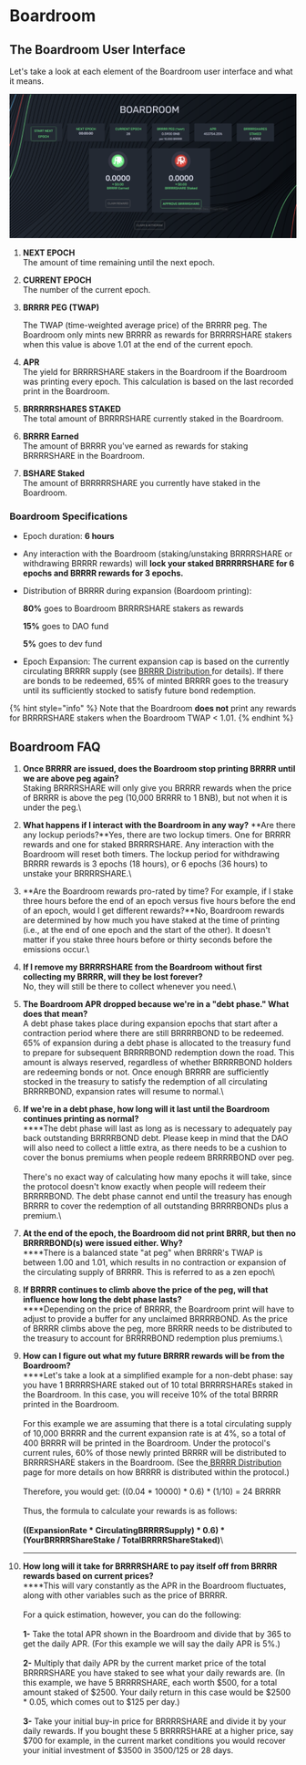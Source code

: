 # Boardroom

## The Boardroom User Interface

Let's take a look at each element of the Boardroom user interface and what it means.

![Boadroom - The place to Stake your BRRRRSHAREs ](../.gitbook/assets/Boardroom.png)

1. **NEXT EPOCH**\
   The amount of time remaining until the next epoch.
2. **CURRENT EPOCH**\
   The number of the current epoch.
3.  **BRRRR PEG (TWAP)**

    The TWAP (time-weighted average price) of the BRRRR peg. The Boardroom only mints new              BRRRR as rewards for BRRRRSHARE stakers when this value is above 1.01 at the end of the current epoch.
4. **APR**\
   The yield for BRRRRSHARE stakers in the Boardroom if the Boardroom was printing every epoch. This calculation is based on the last recorded print in the Boardroom.
5. **BRRRRRSHARES STAKED**\
   &#x20;The total amount of BRRRRSHARE currently staked in the Boardroom.
6. **BRRRR Earned**\
   The amount of BRRRR you've earned as rewards for staking BRRRRSHARE in the Boardroom.
7. **BSHARE Staked**\
   The amount of BRRRRRSHARE you currently have staked in the Boardroom.

### Boardroom Specifications

* Epoch duration: **6 hours**
* Any interaction with the Boardroom (staking/unstaking BRRRRSHARE or withdrawing BRRRR rewards) will **lock your staked BRRRRRSHARE for 6 epochs and BRRRR rewards for 3 epochs.**
*   Distribution of BRRRR during expansion (Boardoom printing):

    **80%** goes to Boardroom BRRRRSHARE stakers as rewards

    **15%**  goes to DAO fund

    **5%**  goes to dev fund&#x20;
* Epoch Expansion: The current expansion cap is based on the currently circulating BRRRR supply (see [BRRRR Distribution ](bomb-distribution.md)for details). If there are bonds to be redeemed, 65% of minted BRRRR goes to the treasury until its sufficiently stocked to satisfy future bond redemption.

{% hint style="info" %}
Note that the Boardroom **does not** print any rewards for BRRRRSHARE stakers when the Boardroom TWAP < 1.01.
{% endhint %}

## Boardroom FAQ

1. **Once BRRRR are issued, does the Boardroom stop printing BRRRR until we are above peg again?** \
   Staking BRRRRSHARE will only give you BRRRR rewards when the price of BRRRR is above the peg (10,000 BRRRR to 1 BNB), but not when it is under the peg.\

2. **What happens if I interact with the Boardroom in any way?** **Are there any lockup periods?**Yes, there are two lockup timers. One for BRRRR rewards and one for staked BRRRRSHARE. Any interaction with the Boardroom will reset both timers. The lockup period for withdrawing BRRRR rewards is 3 epochs (18 hours), or 6 epochs (36 hours) to unstake your BRRRRSHARE.\

3. **Are the Boardroom rewards pro-rated by time? For example, if I stake three hours before the end of an epoch versus five hours before the end of an epoch, would I get different rewards?**No, Boardroom rewards are determined by how much you have staked at the time of printing (i.e., at the end of one epoch and the start of the other). It doesn't matter if you stake three hours before or thirty seconds before the emissions occur.\

4. **If I remove my BRRRRSHARE from the Boardroom without first collecting my BRRRR, will they be lost forever?** \
   No, they will still be there to collect whenever you need.\

5. **The Boardroom APR dropped because we're in a "debt phase." What does that mean?** \
   A debt phase takes place during expansion epochs that start after a contraction period where there are still BRRRRBOND to be redeemed. 65% of expansion during a debt phase is allocated to the treasury fund to prepare for subsequent BRRRRBOND redemption down the road. This amount is always reserved, regardless of whether BRRRRBOND holders are redeeming bonds or not. Once enough BRRRR are sufficiently stocked in the treasury to satisfy the redemption of all circulating BRRRRBOND, expansion rates will resume to normal.\

6. &#x20;**If we're in a debt phase, how long will it last until the Boardroom continues printing as normal?**\
   ****The debt phase will last as long as is necessary to adequately pay back outstanding BRRRRBOND debt. Please keep in mind that the DAO will also need to collect a little extra, as there needs to be a cushion to cover the bonus premiums when people redeem BRRRRBOND over peg.\
   \
   There's no exact way of calculating how many epochs it will take, since the protocol doesn't know exactly when people will redeem their BRRRRBOND. The debt phase cannot end until the treasury has enough BRRRR to cover the redemption of all outstanding BRRRRBONDs plus a premium.\

7. **At the end of the epoch, the Boardroom did not print BRRR, but then no BRRRRBOND(s) were issued either. Why?**\
   ****There is a balanced state "at peg" when BRRRR's TWAP is between 1.00 and 1.01, which results in no contraction or expansion of the circulating supply of BRRRR. This is referred to as a zen epoch\

8. **If BRRRR continues to climb above the price of the peg, will that influence how long the debt phase lasts?**\
   ****Depending on the price of BRRRR, the Boardroom print will have to adjust to provide a buffer for any unclaimed BRRRRBOND. As the price of BRRRR climbs above the peg, more BRRRR needs to be distributed to the treasury to account for BRRRRBOND redemption plus premiums.\

9. **How can I figure out what my future BRRRR rewards will be from the Boardroom?**\
   ****Let's take a look at a simplified example for a non-debt phase: say you have 1 BRRRRSHARE staked out of 10 total BRRRRSHAREs staked in the Boardroom. In this case, you will receive 10% of the total BRRRR printed in the Boardroom.\
   \
   For this example we are assuming that there is a total circulating supply of 10,000 BRRRR and the current expansion rate is at 4%, so a total of 400 BRRRR will be printed in the Boardroom. Under the protocol's current rules, 60% of those newly printed BRRRR will be distributed to BRRRRSHARE stakers in the Boardroom. (See the[ BRRRR Distribution](bomb-distribution.md) page for more details on how BRRRR is distributed within the protocol.)\
   \
   Therefore, you would get: ((0.04 \* 10000) \* 0.6) \* (1/10) = 24 BRRRR\
   \
   Thus, the formula to calculate your rewards is as follows:\
   \
   **((ExpansionRate \* CirculatingBRRRRSupply) \* 0.6) \* (YourBRRRRShareStake / TotalBRRRRShareStaked)**\
   ****
10. **How long will it take for BRRRRSHARE to pay itself off from BRRRR rewards based on current prices?**\
    ****This will vary constantly as the APR in the Boardroom fluctuates, along with other variables such as the price of BRRRR.\
    \
    For a quick estimation, however, you can do the following:\
    \
    **1-** Take the total APR shown in the Boardroom and divide that by 365 to get the daily APR. (For this example we will say the daily APR is 5%.) \
    \
    **2-** Multiply that daily APR by the current market price of the total BRRRRSHARE you have staked to see what your daily rewards are. (In this example, we have 5 BRRRRSHARE, each worth $500, for a total amount staked of $2500. Your daily return in this case would be $2500 \* 0.05, which comes out to $125 per day.)\
    \
    **3-** Take your initial buy-in price for BRRRRSHARE and divide it by your daily rewards. If you bought these 5 BRRRRSHARE at a higher price, say $700 for example, in the current market conditions you would recover your initial investment of $3500 in 3500/125 or 28 days.
